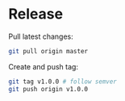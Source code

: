 # Release

Pull latest changes:

```sh
git pull origin master
```

Create and push tag:

```sh
git tag v1.0.0 # follow semver
git push origin v1.0.0
```